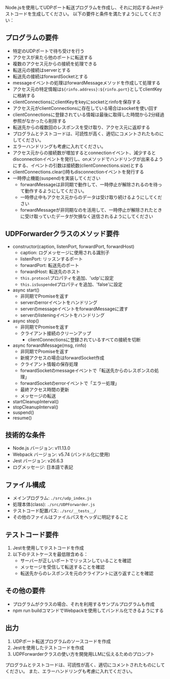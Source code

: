 Node.jsを使用してUDPポート転送プログラムを作成し、それに対応するJestテストコードを生成してください。
以下の要件と条件を満たすようにしてください：

## プログラムの要件

- 特定のUDPポートで待ち受けを行う
- アクセスが来たら他のポートに転送する
- 複数のアクセス元からの接続を処理できる
- 転送元の接続はserverとする
- 転送先の接続はforwardSocketとする
- messageイベントの処理はforwardMessageメソッドを作成して処理する
- アクセス元の特定情報は`${rinfo.address}:${rinfo.port}`としてclientKeyに格納する
- clientConnectionsにclientKeyをkeyにsocketとrinfoを保存する
- アクセス元がclientConnectionsに存在している場合はsocketを使い回す
- clientConnectionsに登録されている情報は最後に取得した時間から2分経過参照がなかったら削除する
- 転送先からの複数回のレスポンスを受け取り、アクセス元に返却する
- プログラムとテストコードは、可読性が高く、適切にコメントされたものにしてください。
- エラーハンドリングも考慮に入れてください。
- アクセス元からの接続数が増加するとconnectionイベント、減少するとdisconnectionイベントを発行し、onメソッドでハンドリングが出来るようにする、イベントの引数は接続数(clientConnections.size)とする
- clientConnections.clear()時もdisconnectionイベントを発行する
- 一時停止機能(suspend)を実装してください
  - forwardMessageは非同期で動作して、一時停止が解除されるのを待って動作するようにしてください。
  - 一時停止中もアクセス元からのデータは受け取り続けるようにしてください
  - forwardMessageが非同期なのを活用して、一時停止が解除されたときに受け取っていたデータが欠損なく送信されるようにしてください

## UDPForwarderクラスのメソッド要件

- constructor(caption, listenPort, forwardPort, forwardHost) 
  - caption: ログメッセージに使用される識別子
  - listenPort: リッスンするポート
  - forwardPort: 転送先のポート
  - forwardHost: 転送先のホスト
  - `this.protocol`プロパティを追加、'udp'に設定
  - `this.isSuspended`プロパティを追加、'false'に設定
- async start()
  - 非同期でPromiseを返す
  - serverのerrorイベントをハンドリング
  - serverのmessageイベントをforwardMessageに渡す
  - serverのlisteningイベントをハンドリング
- async stop()
  - 非同期でPromiseを返す
  - クライアント接続のクリーンアップ
    - clientConnectionsに登録されているすべての接続を切断
- async forwardMessage(msg, rinfo)
  - 非同期でPromiseを返す
  - 新規アクセスの場合はforwardSocket作成
  - クライアント情報の保存処理
  - forwardSocketのmessageイベントで「転送先からのレスポンスの処理」
  - forwardSocketのerrorイベントで「エラー処理」
  - 最終アクセス時間の更新
  - メッセージの転送
- startCleanupInterval()
- stopCleanupInterval() 
- suspend() 
- resume() 


## 技術的な条件

- Node.js バージョン: v11.13.0
- Webpack バージョン: v5.74 (バンドル化に使用)
- Jest バージョン: v26.6.3
- ログメッセージ: 日本語で表記

## ファイル構成

- メインプログラム: `./src/udp_index.js`
- 処理本体(class): `./src/UDPForwarder.js`
- テストコード配置パス: `./src/__tests__/`
- その他のファイルはファイルパスをヘッダに明記すること

## テストコード要件

1. Jestを使用してテストコードを作成
2. 以下のテストケースを最低限含める：
   - サーバーが正しいポートでリッスンしていることを確認
   - メッセージを受信して転送することを確認
   - 転送先からのレスポンスを元のクライアントに送り返すことを確認

## その他の要件

   - プログラムがクラスの場合、それを利用するサンプルプログラムも作成
   - npm run buildコマンドでWebpackを使用してバンドル化できるようにする

## 出力

1. UDPポート転送プログラムのソースコードを作成
2. Jestを使用したテストコードを作成
3. UDPForwarderクラスの使い方を開発用LLMに伝えるためのプロンプト

プログラムとテストコードは、可読性が高く、適切にコメントされたものにしてください。
また、エラーハンドリングも考慮に入れてください。
